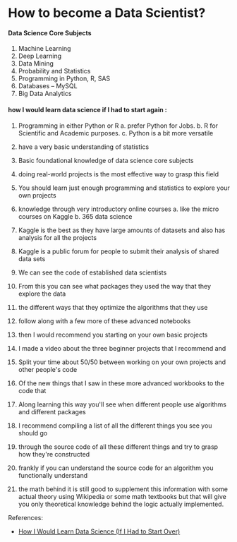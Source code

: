 # How to become a Data Scientist?

#### Data Science Core Subjects 
1.	Machine Learning
2.	Deep Learning
3.	Data Mining
4.	Probability and Statistics
5.	Programming in Python, R, SAS
6.	Databases – MySQL
7.	Big Data Analytics

#### how I would learn data science if I had to start again :

1.	Programming in either Python or R 
  a.	prefer Python for Jobs.
  b.	R for Scientific and Academic purposes.
  c.	Python is a bit more versatile

2.	have a very basic understanding of statistics 
3.	Basic foundational knowledge of data science core subjects
4.	doing real-world projects is the most effective way to grasp this field 
5.	You should learn just enough programming and statistics to explore your own projects 
6.	knowledge through very introductory online courses
a.	like the micro courses on Kaggle 
b.	365 data science
7.	Kaggle is the best as they have large amounts of datasets and also has analysis for all the projects
8.	Kaggle is a public forum for people to submit their analysis of shared data sets 
9.	We can see the code of established data scientists
10.	From this you can see what packages they used the way that they explore the data 
11.	the different ways that they optimize the algorithms that they use 
12.	follow along with a few more of these advanced notebooks 
13.	then I would recommend you starting on your own basic projects 
14.	I made a video about the three beginner projects that I recommend and
15.	Split your time about 50/50 between working on your own projects and  other people's code 
16.	Of the new things that I saw in these more advanced workbooks to the code that
17.	Along learning this way you'll see when different people use algorithms and different packages
18.	I recommend compiling a list of all the different things you see you should go
19.	through the source code of all these different things and try to grasp how they're constructed 
20.	frankly if you can understand the source code for an algorithm you functionally understand 
21.	the math behind it is still good to supplement this information with some actual theory using Wikipedia or some math textbooks but that will give you only theoretical knowledge behind the logic actually implemented.

References:
- [How I Would Learn Data Science (If I Had to Start Over)](https://www.youtube.com/watch?v=4OZip0cgOho)
